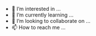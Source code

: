 
- 👀 I’m interested in ...
- 🌱 I’m currently learning ...
- 💞️ I’m looking to collaborate on ...
- 📫 How to reach me ...

<!---
RECRUTOR/RECRUTOR is a ✨ special ✨ repository because its `README.md` (this file) appears on your GitHub profile.
You can click the Preview link to take a look at your changes.
--->
